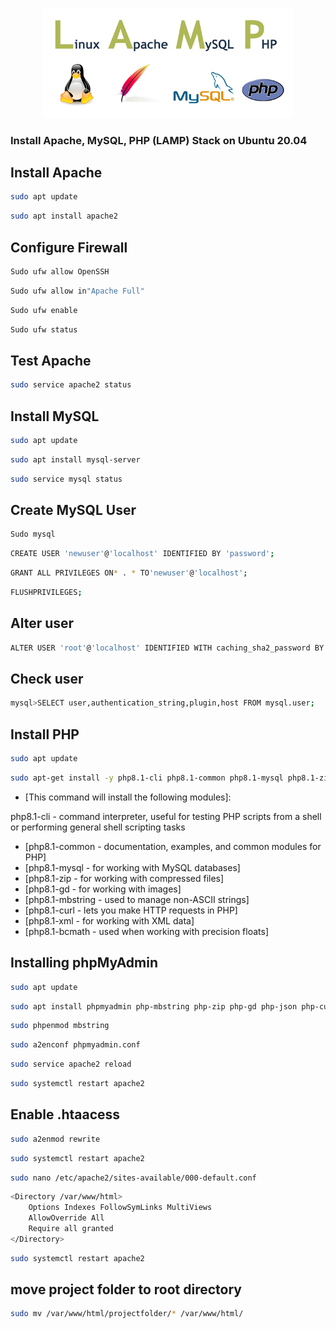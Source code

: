 <p align="center"><a href="https://github.com/tuhinsorker/ubuntu-commandline" target="_blank"><img src="lamp.png" width="400"></a></p>

### Install Apache, MySQL, PHP (LAMP) Stack on Ubuntu 20.04

## Install Apache

```bash 
sudo apt update 
```
```bash 
sudo apt install apache2
```
## Configure Firewall

```bash 
Sudo ufw allow OpenSSH
```
```bash 
Sudo ufw allow in"Apache Full"
```
```bash 
Sudo ufw enable
```
```bash 
Sudo ufw status
```

## Test Apache

```bash 
sudo service apache2 status
```
## Install MySQL

```bash 
sudo apt update
```
```bash 
sudo apt install mysql-server
```
```bash 
sudo service mysql status
```
## Create MySQL User

```bash 
Sudo mysql
```
```bash 
CREATE USER 'newuser'@'localhost' IDENTIFIED BY 'password';
```
```bash 
GRANT ALL PRIVILEGES ON* . * TO'newuser'@'localhost';
```
```bash 
FLUSHPRIVILEGES;
```
## Alter user

```bash 
ALTER USER 'root'@'localhost' IDENTIFIED WITH caching_sha2_password BY 'password';
```
## Check user

```bash 
mysql>SELECT user,authentication_string,plugin,host FROM mysql.user;
```

## Install PHP

```bash 
sudo apt update
```
```bash
sudo apt-get install -y php8.1-cli php8.1-common php8.1-mysql php8.1-zip php8.1-gd php8.1-mbstring php8.1-curl php8.1-xml php8.1-bcmath libapache2-mod-php8.1
```
- [This command will install the following modules]:

php8.1-cli - command interpreter, useful for testing PHP scripts from a shell or performing general shell scripting tasks

- [php8.1-common - documentation, examples, and common modules for PHP]
- [php8.1-mysql - for working with MySQL databases]
- [php8.1-zip - for working with compressed files]
- [php8.1-gd - for working with images]
- [php8.1-mbstring - used to manage non-ASCII strings]
- [php8.1-curl - lets you make HTTP requests in PHP]
- [php8.1-xml - for working with XML data]
- [php8.1-bcmath - used when working with precision floats]


## Installing phpMyAdmin

```bash
sudo apt update 
```

```bash
sudo apt install phpmyadmin php-mbstring php-zip php-gd php-json php-curl
```
```bash
sudo phpenmod mbstring
```
```bash
sudo a2enconf phpmyadmin.conf
```
```bash
sudo service apache2 reload
```
```bash
sudo systemctl restart apache2
```

## Enable .htaacess

```bash
sudo a2enmod rewrite
```
```bash
sudo systemctl restart apache2
```
```bash
sudo nano /etc/apache2/sites-available/000-default.conf
```
```bash
<Directory /var/www/html>
    Options Indexes FollowSymLinks MultiViews
    AllowOverride All
    Require all granted
</Directory>
```
```bash
sudo systemctl restart apache2
```
## move project folder to root directory
```bash
sudo mv /var/www/html/projectfolder/* /var/www/html/
```
